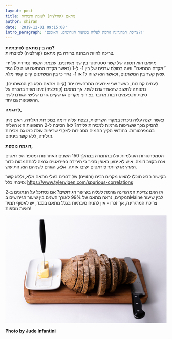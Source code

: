 ```yaml
---
layout: post
title: מתאם (קורלציה) לעומת סיבתיות
author: shiran
date: '2019-12-01 09:15:08'
intro_paragraph: 'צריכת המרגרינה גורמת לעליה בשיעור הגירושים, האומנם?!'
---
```

**מה בין מתאם לסיבתיות?** 
<br>
צריכה להיות הבחנה ברורה בין מתאם (קורלציה) לסיבתיות.

מתאם הוא תכונה של קשר סטטיסטי בין שני משתנים. עוצמת הקשר נמדדת על ידי ״מקדם המתאם״ ונעה בסולם ערכים של בין 1- ל-1 (כאשר מקדם המתאם שווה ל0 נגיד שאין קשר בין המשתנים, וכאשר הוא שווה ל1 או 1- נגיד כי בין המשתנים קיים קשר מלא. 

לעתים קרובות, כאשר שני אירועים מתרחשים יחד (קיים מתאם מלא בין המשתנים), נתפתה לחשוב שהאחד גרם לשני. אך מתאם (קורלציה) אינו מעיד בהכרח על סיבתיות.פעמים רבות מדובר בצירוף מקרים או שקיים גורם שלישי הגורם לשני ההשפעות גם יחד.

**לדוגמה,**

כאשר ישנה עליה ניכרת במקרי השריפות, נצפת עליה דומה במכירות הגלידה. האם ניתן להסיק מכך ששריפות גורמות למכירות גלידה? לא! 
הסיבה ל-2 התופעות היא העליה בטמפרטורות. בחודשי הקיץ החמים הסבירות למקרי שריפות עולה כמו גם מכירות הגלידה, ללא קשר ביניהם.

**דוגמה נוספת,**

הטמפרטורות העולמיות עלו בהתמדה במהלך 150 השנים האחרונות ומספר הפיראטים צנח בקצב דומה. איש לא יטען באופן סביר כי הירידה בפיראטים גרמה להתחממות כדור הארץ או שיותר פיראטים ישיבו אותה. אלא, הגורם לשניהם הוא התיעוש. 


בקישור הבא תוכלו למצוא מקרים רבים (והזויים) של דברים בעלי מתאם מלא, וללא קשר סיבתי כלל:
https://www.tylervigen.com/spurious-correlations 

אז האם צריכת המרגרינה גורמת לעליה בשיעור הגירושים? אם נסתכל על הנתונים ב-2 המקרים, נראה מתאם של 99% לאורך השנים בין שיעור הגירושים בMaine לבין שיעור צריכת המרגרינה, 
אך זכרו - אין להניח סיבתיות בגלל מתאם בלבד, יש לאסוף תמיד ראיות נוספות!


<img src="/assets/img/uploads/jude-infantini-4vw04dfd_hc-unsplash.jpg" style="width: 600px"/>

**Photo by Jude Infantini**
